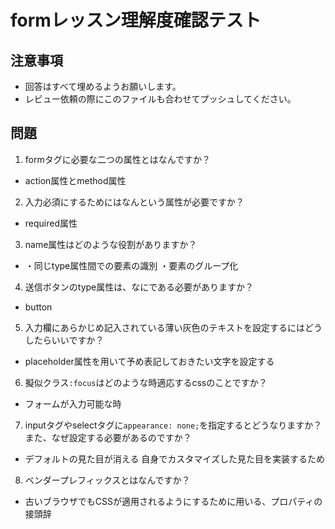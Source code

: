 # formレッスン理解度確認テスト

## 注意事項

- 回答はすべて埋めるようお願いします。
- レビュー依頼の際にこのファイルも合わせてプッシュしてください。

## 問題

1. formタグに必要な二つの属性とはなんですか？
  - action属性とmethod属性

2. 入力必須にするためにはなんという属性が必要ですか？
  - required属性

3. name属性はどのような役割がありますか？
  - ・同じtype属性間での要素の識別
    ・要素のグループ化

4. 送信ボタンのtype属性は、なにである必要がありますか？
  - button

5. 入力欄にあらかじめ記入されている薄い灰色のテキストを設定するにはどうしたらいいですか？
  - placeholder属性を用いて予め表記しておきたい文字を設定する

6. 擬似クラス`:focus`はどのような時適応するcssのことですか？
  - フォームが入力可能な時

7. inputタグやselectタグに`appearance: none;`を指定するとどうなりますか？また、なぜ設定する必要があるのですか？
  - デフォルトの見た目が消える
    自身でカスタマイズした見た目を実装するため

8. ベンダープレフィックスとはなんですか？
  - 古いブラウザでもCSSが適用されるようにするために用いる、プロパティの接頭辞